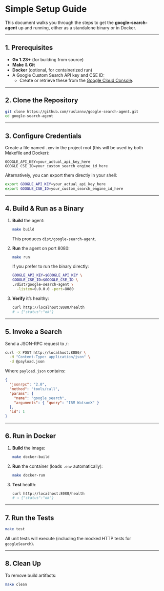 # Simple Setup Guide

This document walks you through the steps to get the **google-search-agent** up and running, either as a standalone binary or in Docker.

---

## 1. Prerequisites

- **Go 1.23+** (for building from source)
- **Make** & **Git**
- **Docker** (optional, for containerized run)
- A Google Custom Search API key and CSE ID:
  - Create or retrieve these from the [Google Cloud Console](https://console.cloud.google.com/).

---

## 2. Clone the Repository

```bash
git clone https://github.com/ruslannv/google-search-agent.git
cd google-search-agent
````

---

## 3. Configure Credentials

Create a file named `.env` in the project root (this will be used by both Makefile and Docker):

```dotenv
GOOGLE_API_KEY=your_actual_api_key_here
GOOGLE_CSE_ID=your_custom_search_engine_id_here
```

Alternatively, you can export them directly in your shell:

```bash
export GOOGLE_API_KEY=your_actual_api_key_here
export GOOGLE_CSE_ID=your_custom_search_engine_id_here
```

---

## 4. Build & Run as a Binary

1. **Build** the agent:

   ```bash
   make build
   ```

   This produces `dist/google-search-agent`.

2. **Run** the agent on port 8080:

   ```bash
   make run
   ```

   If you prefer to run the binary directly:

   ```bash
   GOOGLE_API_KEY=$GOOGLE_API_KEY \
   GOOGLE_CSE_ID=$GOOGLE_CSE_ID \
   ./dist/google-search-agent \
     -listen=0.0.0.0 -port=8080
   ```

3. **Verify** it’s healthy:

   ```bash
   curl http://localhost:8080/health
   # → {"status":"ok"}
   ```

---

## 5. Invoke a Search

Send a JSON-RPC request to `/`:

```bash
curl -X POST http://localhost:8080/ \
  -H "Content-Type: application/json" \
  -d @payload.json
```

Where `payload.json` contains:

```json
{
  "jsonrpc": "2.0",
  "method": "tools/call",
  "params": {
    "name": "google_search",
    "arguments": { "query": "IBM WatsonX" }
  },
  "id": 1
}
```

---

## 6. Run in Docker

1. **Build** the image:

   ```bash
   make docker-build
   ```

2. **Run** the container (loads `.env` automatically):

   ```bash
   make docker-run
   ```

3. **Test** health:

   ```bash
   curl http://localhost:8080/health
   # → {"status":"ok"}
   ```

---

## 7. Run the Tests

```bash
make test
```

All unit tests will execute (including the mocked HTTP tests for `googleSearch`).

---

## 8. Clean Up

To remove build artifacts:

```bash
make clean
```

